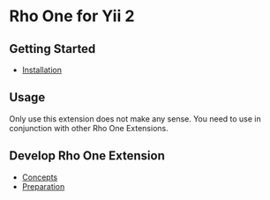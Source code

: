 # Rho One for Yii 2

## Getting Started

- [Installation](Installation.md)

## Usage

Only use this extension does not make any sense. You need to use in conjunction
with other Rho One Extensions.

## Develop Rho One Extension

- [Concepts](Concepts.md)
- [Preparation](Preparation.md)